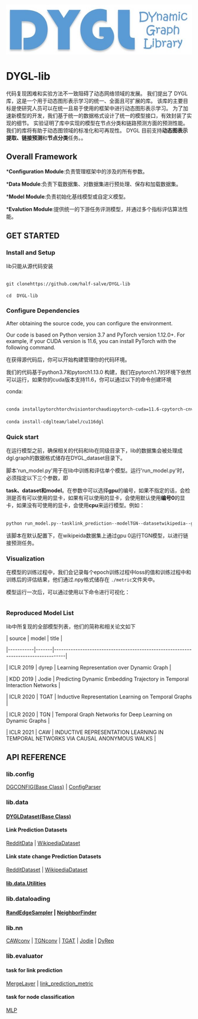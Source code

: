 <div align=center><img src="./doc/figure2.jpg"></div>

# DYGL-lib

代码复现困难和实验方法不一致阻碍了动态网络领域的发展。 我们提出了 DYGL 库，这是一个用于动态图形表示学习的统一、全面且可扩展的库。 该库的主要目标是使研究人员可以在统一且易于使用的框架中进行动态图形表示学习。 为了加速新模型的开发，我们基于统一的数据格式设计了统一的模型接口，有效封装了实现的细节。 实验证明了库中实现的模型在节点分类和链路预测方面的预测性能。 我们的库将有助于动态图领域的标准化和可再现性。
DYGL 目前支持**动态图表示提取、链接预测**和**节点分类**任务。。

## Overall Framework

***Configuration Module**:负责管理框架中的涉及的所有参数。

***Data Module**:负责下载数据集、对数据集进行预处理、保存和加载数据集。

***Model Module**:负责初始化基线模型或自定义模型。

***Evalution Module**:提供统一的下游任务评测模型，并通过多个指标评估算法性能。

## GET STARTED

### Install and Setup

lib只能从源代码安装

```shell

git clonehttps://github.com/half-salve/DYGL-lib

cd  DYGL-lib

```

### Configure Dependencies

After obtaining the source code, you can configure the environment.

Our code is based on Python version 3.7 and PyTorch version 1.12.0+. For example, if your CUDA version is 11.6, you can install PyTorch with the following command.

在获得源代码后，你可以开始构建管理你的代码环境。

我们的代码基于python3.7和pytorch1.13.0 构建，我们在pytorch1.7的环境下依然可以运行，如果你的cuda版本支持11.6，你可以通过以下的命令创建环境

conda:

```sh

conda installpytorchtorchvisiontorchaudiopytorch-cuda=11.6-cpytorch-cnvidia

conda install-cdglteam/label/cu116dgl

```

### Quick start

在运行模型之前，确保相关的代码和lib在同级目录下，lib的数据集会被处理成dgl.graph的数据格式储存在DYGL_dataset目录下。

脚本'run_model.py'用于在lib中训练和评估单个模型。运行'run_model.py'时，必须指定以下三个参数，即

**task、dataset和model**。在参数中可以选择**gpu**的编号，如果不指定的话，会检测是否有可以使用的显卡，如果有可以使用的显卡，会使用默认使用**编号0**的显卡，如果没有可使用的显卡，会使用**cpu**来运行模型。例如：

```sh

python run_model.py--tasklink_prediction--modelTGN--datasetwikipedia--gpu0

```

该脚本在默认配置下，在wikipeida数据集上通过gpu 0运行TGN模型，以进行链接预测任务。

### Visualization

在模型的训练过程中，我们会记录每个epoch训练过程中loss的值和训练过程中和训练后的评估结果，他们通过.npy格式储存在 `./metric`文件夹中。

模型运行一次后，可以通过使用以下命令进行可视化：

```sh


```

### Reproduced Model List

lib中所复现的全部模型列表，他们的简称和相关论文如下

| source    | model | title                                                                             |

|-----------|-------|-----------------------------------------------------------------------------------|

| ICLR 2019 | dyrep | Learning Representation over Dynamic Graph                                        |

| KDD 2019  | Jodie | Predicting Dynamic Embedding Trajectory in Temporal Interaction Networks          |

| ICLR 2020 | TGAT  | Inductive Representation Learning on Temporal Graphs                              |

| ICLR 2020 | TGN   | Temporal Graph Networks for Deep Learning on Dynamic Graphs                       |

| ICLR 2021 | CAW   | INDUCTIVE REPRESENTATION LEARNING IN TEMPORAL NETWORKS VIA CAUSAL ANONYMOUS WALKS |

## API REFERENCE

### lib.config

[DGCONFIG(Base Class)](./doc/config/ConfigParser.md) | [ConfigParser](./doc/config/ConfigParser.md)

### lib.data

#### [DYGLDataset(Base Class)](./doc/data/Base_class.md)

#### Link Prediction Datasets

[RedditData](./doc/data/Reddit.md) | [WikipediaDataset](./doc/data/wikipedia.md)

#### Link state change Prediction Datasets

[RedditDataset](./doc/data/Reddit.md) | [WikipediaDataset](./doc/data/wikipedia.md)

#### [lib.data.Utilities](./doc/data/data.utils.md)

### lib.dataloading

#### [RandEdgeSampler](./doc/dataloading/RandEdgeSampler.md) | [NeighborFinder](./doc/dataloading/NeighborFinder.md)

### lib.nn

[CAWconv](./doc/nn/CAWConv.md) | [TGNconv](./doc/nn/TGNConv.md) | [TGAT](./doc/nn/TGATConv.md) | [Jodie](./doc/nn/JodieConv.md) | [DyRep](./doc/nn/derep.md)

### lib.evaluator

#### task for link prediction

[MergeLayer](./doc/evalution/edge_aggregation.md) | [link_prediction_metric](./doc/evalution/edge_aggregation.md)

#### task for node classification

[MLP](./doc/evalution/node_class.md)
